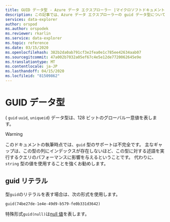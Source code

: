 ```yaml
---
title: GUID データ型 - Azure データ エクスプローラー |マイクロソフトドキュメント
description: この記事では、Azure データ エクスプローラーの guid データ型について説明します。
services: data-explorer
author: orspod
ms.author: orspodek
ms.reviewer: rkarlin
ms.service: data-explorer
ms.topic: reference
ms.date: 03/15/2020
ms.openlocfilehash: 382b2da0ab791cf3e2fea0e1c785ee42634aab07
ms.sourcegitcommit: 47a002b7032a05ef67c4e5e12de7720062645e9e
ms.translationtype: MT
ms.contentlocale: ja-JP
ms.lasthandoff: 04/15/2020
ms.locfileid: "81509862"
---
```

# <a name="the-guid-data-type"></a>GUID データ型

( `guid` `uuid`, `uniqueid`) データ型は、128 ビットのグローバル一意値を表します。

> [!WARNING]
> このドキュメントの執筆時点では、`guid` 型のサポートは不完全です。
> 主なギャップは、この型の列にインデックスが存在しないほど、この型に対する述語を実行するクエリのパフォーマンスに影響を与えるということです。
> 代わりに、`string` 型の値を使用することを強くお勧めします。

## <a name="guid-literals"></a>guid リテラル

型`guid`のリテラルを表す場合は、次の形式を使用します。

```kusto
guid(74be27de-1e4e-49d9-b579-fe0b331d3642)
```

特殊形式`guid(null)`は[null 値](null-values.md)を表します。